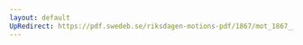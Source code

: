 ```yaml
---
layout: default
UpRedirect: https://pdf.swedeb.se/riksdagen-motions-pdf/1867/mot_1867__ak__00246/mot_1867__ak__00246_001.pdf
---
```

